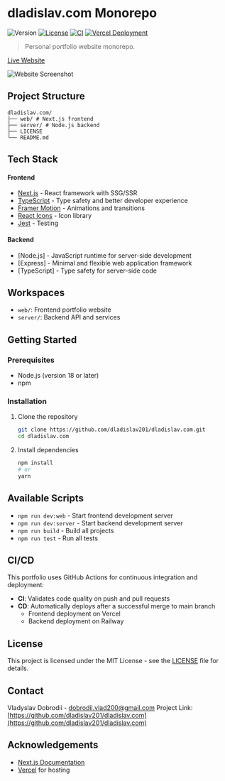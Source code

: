 # dladislav.com Monorepo

![Version](https://img.shields.io/badge/version-1.0.0-blue.svg)
[![License](https://img.shields.io/badge/license-MIT-green.svg)](LICENSE)
[![CI](https://github.com/dladislav201/dladislav.com/actions/workflows/ci.yml/badge.svg)](https://github.com/dladislav201/dladislav.com/actions/workflows/ci.yml)
[![Vercel Deployment](https://img.shields.io/github/deployments/dladislav201/dladislav.com/production?label=vercel&logo=vercel)](https://dladislav.com)

> Personal portfolio website monorepo.

[Live Website](https://dladislav.com)

![Website Screenshot](public/landing-page-screenshot.png)

## Project Structure

```
dladislav.com/
├── web/ # Next.js frontend
├── server/ # Node.js backend
├── LICENSE
└── README.md
```

## Tech Stack

#### Frontend

- [Next.js](https://nextjs.org/) - React framework with SSG/SSR
- [TypeScript](https://www.typescriptlang.org/) - Type safety and better developer experience
- [Framer Motion](https://www.framer.com/motion/) - Animations and transitions
- [React Icons](https://react-icons.github.io/react-icons/) - Icon library
- [Jest](https://jestjs.io/) - Testing

#### Backend

- [Node.js] - JavaScript runtime for server-side development
- [Express] - Minimal and flexible web application framework
- [TypeScript] - Type safety for server-side code
<!-- - [OpenAI] - AI integration for intelligent features -->

## Workspaces

- `web/`: Frontend portfolio website
- `server/`: Backend API and services

## Getting Started

### Prerequisites

- Node.js (version 18 or later)
- npm

### Installation

1. Clone the repository

   ```bash
   git clone https://github.com/dladislav201/dladislav.com.git
   cd dladislav.com
   ```

2. Install dependencies

   ```bash
   npm install
   # or
   yarn
   ```

## Available Scripts

- `npm run dev:web` - Start frontend development server
- `npm run dev:server` - Start backend development server
- `npm run build` - Build all projects
- `npm run test` - Run all tests

## CI/CD

This portfolio uses GitHub Actions for continuous integration and deployment:

- **CI**: Validates code quality on push and pull requests
- **CD**: Automatically deploys after a successful merge to main branch
  - Frontend deployment on Vercel
  - Backend deployment on Railway

## License

This project is licensed under the MIT License - see the [LICENSE](LICENSE) file for details.

## Contact

Vladyslav Dobrodii - [dobrodii.vlad200@gmail.com](mailto:dobrodii.vlad200@gmail.com)
Project Link: [https://github.com/dladislav201/dladislav.com](https://github.com/dladislav201/dladislav.com)

## Acknowledgements

- [Next.js Documentation](https://nextjs.org/docs)
- [Vercel](https://vercel.com) for hosting
